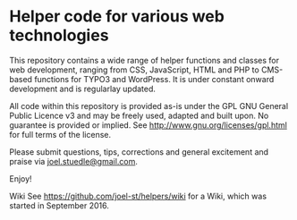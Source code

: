 # Helper code for various web technologies

This repository contains a wide range of helper functions and classes for web development, ranging from CSS, JavaScript, HTML and PHP to CMS-based functions for TYPO3 and WordPress. It is under constant onward development and is regularlay updated.

All code within this repository is provided as-is under the GPL GNU General Public Licence v3 and may be freely used, adapted and built upon. No guarantee is provided or implied. See http://www.gnu.org/licenses/gpl.html for full terms of the license.

Please submit questions, tips, corrections and general excitement and praise via joel.stuedle@gmail.com.

Enjoy!

Wiki
See https://github.com/joel-st/helpers/wiki for a Wiki, which was started in September 2016.
